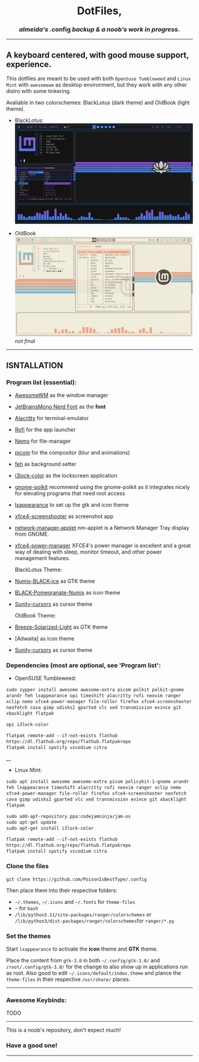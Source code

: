 <h1 align="center"> DotFiles,</h1>
<h3 align="center"><i>almeida's</i> <b>.config</b> <i>backup & a noob's work in progress.</i> </h3>

_______

## A keyboard centered, with good mouse support, experience.

This dotfiles are meant to be used with both ```OpenSuse Tumbleweed``` and ```Linux Mint``` with ```awesomewm``` as desktop environment, but they work with any other distro with some tinkering.

Avaliable in two colorschemes: BlackLotus (dark theme) and OldBook (light theme).

- BlackLotus:
![](./desktop-blacklotus.png)

- OldBook
![](./desktop-oldbook.png)
<i>not final</i>

_______

## ISNTALLATION


### Program list (essential):

- [AwesomeWM](https://awesomewm.org/) as the window manager
- [JetBrainsMono Nerd Font](https://www.nerdfonts.com/font-downloads) as the **font**
- [Alacritty](https://github.com/alacritty/alacritty) for terminal-emulator
- [Rofi](https://github.com/DaveDavenport/rofi) for the app launcher
- [Nemo](https://github.com/linuxmint/nemo) for file-manager
- [picom](https://github.com/yshui/picom) for the compositor (blur and animations)
- [feh](https://github.com/derf/feh) as background setter
- [i3lock-color](https://github.com/Raymo111/i3lock-color) as the lockscreen application
- [gnome-polkit](https://developer-old.gnome.org/platform-overview/unstable/tech-polkit.html.en) recommend using the gnome-polkit as it integrates nicely for elevating programs that need root access
- [lxappearance](https://sourceforge.net/projects/lxde/files/LXAppearance/) to set up the gtk and icon theme
- [xfce4-screenshooter](https://docs.xfce.org/apps/screenshooter/start) as screenshot app
- [network-manager-applet](https://gitlab.gnome.org/GNOME/network-manager-applet) nm-applet is a Network Manager Tray display from GNOME.
- [xfce4-power-manager](https://docs.xfce.org/xfce/xfce4-power-manager/start) XFCE4's power manager is excellent and a great way of dealing with sleep, monitor timeout, and other power management features.

  BlackLotus Theme:
- [Numix-BLACK-ice](https://www.gnome-look.org/p/1335655) as GTK theme 
- [BLACK-Pomegranate-Numix](https://www.gnome-look.org/p/1335817) as icon theme
- [Sunity-cursors](https://www.gnome-look.org/p/1703043) as cursor theme

  OldBook Theme:
- [Breeze-Solarized-Light](https://www.gnome-look.org/p/1241238) as GTK theme 
- [Adwaita] as icon theme
- [Sunity-cursors](https://www.gnome-look.org/p/1703043) as cursor theme



### Dependencies (most are optional, see 'Program list':

- OpenSUSE Tumbleweed:
```
sudo zypper install awesome awesome-extra picom polkit polkit-gnome arandr feh lxappearance opi timeshift alacritty rofi neovim ranger xclip nemo xfce4-power-manager file-roller firefox xfce4-screenshooter neofetch cava gimp udisks2 gparted vlc xed transmission evince git xbacklight flatpak
```
```
opi i3lock-color
```
```
flatpak remote-add --if-not-exists flathub https://dl.flathub.org/repo/flathub.flatpakrepo
flatpak install spotify vscodium citra
```
__

- Linux Mint:
```
sudo apt install awesome awesome-extra picom policykit-1-gnome arandr feh lxappearance timeshift alacritty rofi neovim ranger xclip nemo xfce4-power-manager file-roller firefox xfce4-screenshooter neofetch cava gimp udisks2 gparted vlc xed transmission evince git xbacklight flatpak
```
```
sudo add-apt-repository ppa:codejamninja/jam-os
sudo apt-get update
sudo apt-get install i3lock-color
```
```
flatpak remote-add --if-not-exists flathub https://dl.flathub.org/repo/flathub.flatpakrepo
flatpak install spotify vscodium citra
```



### Clone the files

```
git clone https://github.com/PoisonIsBestType/.config
```


Then place them into their respective folders:
- `~/.themes`, `~/.icons` and `~/.fonts` for `theme-files`
- `~` for `bash`
- `/lib/python3.11/site-packages/ranger/colorschemes` or `/lib/python3/dist-packages/ranger/colorschemes`for `ranger/*.py` 



### Set the themes

Start `lxappearance` to activate the **icon** theme and **GTK** theme.

Place the content from ```gtk-3.0``` in both `~/.config/gtk-3.0/` and `/root/.config/gtk-3.0/` for the change to also show up in applications run as root. Also good to edit `~/.icons/default/index.theme` and plance the `theme-files` in their respective `/usr/share/` places.



_______

### Awesome Keybinds:
TODO

_______

This is a noob's repository, don't expect much!

### Have a good one!

_______
